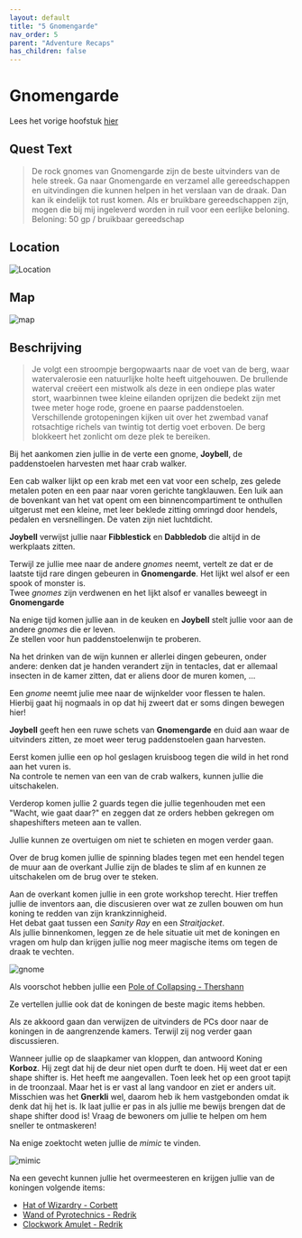 ```yaml
---
layout: default
title: "5 Gnomengarde"
nav_order: 5
parent: "Adventure Recaps"
has_children: false
---
```


# Gnomengarde

Lees het vorige hoofstuk [hier](4-dwarven-excavation.md)

## Quest Text

> De rock gnomes van Gnomengarde zijn de beste uitvinders van de hele streek. Ga naar Gnomengarde en verzamel alle gereedschappen en uitvindingen die kunnen helpen in het verslaan van de draak.
Dan kan ik eindelijk tot rust komen. Als er bruikbare gereedschappen zijn, mogen die bij mij ingeleverd worden in ruil voor een eerlijke beloning.  
Beloning: 50 gp / bruikbaar gereedschap

## Location

![Location](img/5_location.jpg)

## Map

![map](img/5_map.jpg)

## Beschrijving

>Je volgt een stroompje bergopwaarts naar de voet van de berg, waar watervalerosie een natuurlijke holte heeft uitgehouwen.  De brullende waterval creëert een mistwolk als deze in een ondiepe plas water stort, waarbinnen twee kleine eilanden oprijzen die bedekt zijn met twee meter hoge rode, groene en paarse paddenstoelen.  Verschillende grotopeningen kijken uit over het zwembad vanaf rotsachtige richels van twintig tot dertig voet erboven.  De berg blokkeert het zonlicht om deze plek te bereiken.

Bij het aankomen zien jullie in de verte een gnome, **Joybell**, de paddenstoelen harvesten met haar crab walker.

Een cab walker lijkt op een krab met een vat voor een schelp, zes gelede metalen poten en een paar naar voren gerichte tangklauwen. Een luik aan de bovenkant van het vat opent om een ​​binnencompartiment te onthullen uitgerust met een kleine, met leer beklede zitting omringd door hendels, pedalen en versnellingen. De vaten zijn niet luchtdicht.

**Joybell** verwijst jullie naar **Fibblestick** en **Dabbledob** die altijd in de werkplaats zitten.

Terwijl ze jullie mee naar de andere *gnomes* neemt, vertelt ze dat er de laatste tijd rare dingen gebeuren in **Gnomengarde**. Het lijkt wel alsof er een spook of monster is.  
Twee *gnomes* zijn verdwenen en het lijkt alsof er vanalles beweegt in **Gnomengarde**

Na enige tijd komen jullie aan in de keuken en **Joybell** stelt jullie voor aan de andere *gnomes* die er leven.  
Ze stellen voor hun paddenstoelenwijn te proberen.

Na het drinken van de wijn kunnen er allerlei dingen gebeuren, onder andere: denken dat je handen verandert zijn in tentacles, dat er allemaal insecten in de kamer zitten, dat er aliens door de muren komen, ...

Een *gnome* neemt julie mee naar de wijnkelder voor flessen te halen.  
Hierbij gaat hij nogmaals in op dat hij zweert dat er soms dingen bewegen hier!

**Joybell** geeft hen een ruwe schets van **Gnomengarde** en duid aan waar de uitvinders zitten, ze moet weer terug paddenstoelen gaan harvesten.

Eerst komen jullie een op hol geslagen kruisboog tegen die wild in het rond aan het vuren is.  
Na controle te nemen van een van de crab walkers, kunnen jullie die uitschakelen.

Verderop komen jullie 2 guards tegen die jullie tegenhouden met een "Wacht, wie gaat daar?" en zeggen dat ze orders hebben gekregen om shapeshifters meteen aan te vallen.

Jullie kunnen ze overtuigen om niet te schieten en mogen verder gaan.  

Over de brug komen jullie de spinning blades tegen met een hendel tegen de muur aan de overkant
Jullie zijn de blades te slim af en kunnen ze uitschakelen om de brug over te steken.

Aan de overkant komen jullie in een grote workshop terecht.
Hier treffen jullie de inventors aan, die discusieren over wat ze zullen bouwen om hun koning te redden van zijn krankzinnigheid.  
Het debat gaat tussen een *Sanity Ray* en een *Straitjacket*.  
Als jullie binnenkomen, leggen ze de hele situatie uit met de koningen en vragen om hulp dan krijgen jullie nog meer magische items om tegen de draak te vechten.

![gnome](img/5_gnome.jpg)

Als voorschot hebben jullie een [Pole of Collapsing - Thershann](https://www.dndbeyond.com/magic-items/27112-pole-of-collapsing)

Ze vertellen jullie ook dat de koningen de beste magic items hebben.

Als ze akkoord gaan dan verwijzen de uitvinders de PCs door naar de koningen in de aangrenzende kamers. Terwijl zij nog verder gaan discussieren.

Wanneer jullie op de slaapkamer van kloppen, dan antwoord Koning **Korboz**.
Hij zegt dat hij de deur niet open durft te doen. Hij weet dat er een shape shifter is.
Het heeft me aangevallen. Toen leek het op een groot tapijt in de troonzaal. Maar het is er vast al lang vandoor en ziet er anders uit. Misschien was het **Gnerkli** wel, daarom heb ik hem vastgebonden omdat ik denk dat hij het is. Ik laat jullie er pas in als jullie me bewijs brengen dat de shape shifter dood is!
Vraag de bewoners om jullie te helpen om hem sneller te ontmaskeren!

Na enige zoektocht weten jullie de *mimic* te vinden.  

![mimic](img/5_mimic.jpg)

Na een gevecht kunnen jullie het overmeesteren en krijgen jullie van de koningen volgende items:

- [Hat of Wizardry - Corbett](https://www.dndbeyond.com/magic-items/27050-hat-of-wizardry)
- [Wand of Pyrotechnics - Redrik](https://www.dndbeyond.com/magic-items/27147-wand-of-pyrotechnics)
- [Clockwork Amulet - Redrik](https://www.dndbeyond.com/magic-items/27042-clockwork-amulet)
